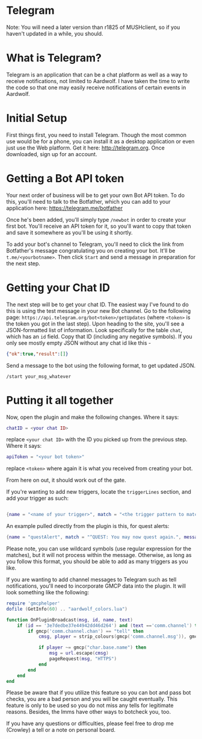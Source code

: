 # Telegram

Note: You will need a later version than r1825 of MUSHclient, so if you haven't updated in a while, you should.

# What is Telegram?

Telegram is an application that can be a chat platform as well as a way to receive notifications, not limited to Aardwolf. I have taken the time to write the code so that one may easily receive notifications of certain events in Aardwolf.

# Initial Setup

First things first, you need to install Telegram. Though the most common use would be for a phone, you can install it as a desktop application or even just use the Web platform. Get it here: http://telegram.org. Once downloaded, sign up for an account.

# Getting a Bot API token

Your next order of business will be to get your own Bot API token. To do this, you'll need to talk to the Botfather, which you can add to your application here: https://telegram.me/botfather

Once he's been added, you'll simply type `/newbot` in order to create your first bot. You'll receive an API token for it, so you'll want to copy that token and save it somewhere as you'll be using it shortly.

To add your bot's channel to Telegram, you'll need to click the link from Botfather's message congratulating you on creating your bot. It'll be `t.me/<yourbotname>`. Then click `Start` and send a message in preparation for the next step.

# Getting your Chat ID

The next step will be to get your chat ID. The easiest way I've found to do this is using the test message in your new Bot channel. Go to the following page: `https://api.telegram.org/bot<token>/getUpdates` (where `<token>` is the token you got in the last step). Upon heading to the site, you'll see a JSON-formatted list of information. Look specifically for the table `chat`, which has an `id` field. Copy that ID (including any negative symbols). If you only see mostly empty JSON without any chat id like this -
```json
{"ok":true,"result":[]}
```
Send a message to the bot using the following format, to get updated JSON.
```
/start your_msg_whatever
```

# Putting it all together

Now, open the plugin and make the following changes. Where it says:

```lua
chatID = <your chat ID>
```

replace `<your chat ID>` with the ID you picked up from the previous step. Where it says:

```lua
apiToken = "<your bot token>"
```

replace `<token>` where again it is what you received from creating your bot.

From here on out, it should work out of the gate.

If you're wanting to add new triggers, locate the `triggerLines` section, and add your trigger as such:

```lua

{name = "<name of your trigger>", match = "<the trigger pattern to match>", message = "<text you want sent>"},

```

An example pulled directly from the plugin is this, for quest alerts:

```lua
{name = "questAlert", match = "^QUEST: You may now quest again.", message = "Quest time!"},
```

Please note, you can use wildcard symbols (use regular expression for the matches), but it will not process within the message. Otherwise, as long as you follow this format, you should be able to add as many triggers as you like.

If you are wanting to add channel messages to Telegram such as tell notifications, you'll need to incorporate GMCP data into the plugin. It will look something like the following:

```lua
require 'gmcphelper'
dofile (GetInfo(60) .. "aardwolf_colors.lua")

function OnPluginBroadcast(msg, id, name, text)
    if (id == '3e7dedbe37e44942dd46d264') and (text =='comm.channel') then
        if gmcp('comm.channel.chan') == "tell" then
            cmsg, player = strip_colours(gmcp('comm.channel.msg')), gmcp('comm.channel.player')

            if player ~= gmcp("char.base.name") then
                msg = url.escape(cmsg)
                pageRequest(msg, "HTTPS")
            end
        end
    end
end
```
Please be aware that if you utilize this feature so you can bot and pass bot checks, you are a bad person and you will be caught eventually. This feature is only to be used so you do not miss any tells for legitimate reasons. Besides, the Imms have other ways to botcheck you, too.

If you have any questions or difficulties, please feel free to drop me (Crowley) a tell or a note on personal board.
